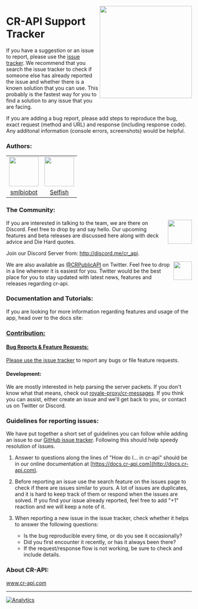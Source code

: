 <p align="center" style="pointer-events:none"><img src="https://api.cr-api.com/logo.png" height=
250px" align="right"></p>

# CR-API Support Tracker

If you have a suggestion or an issue to report, please use the [issue tracker](https://github.com/cr-api/cr-api/issues).
We recommend that you search the issue tracker to check if someone else has already reported the issue and whether there is a known solution that you can use. This probably is the fastest way for you to find a solution to any issue that you are facing.

If you are adding a bug report, please add steps to reproduce the bug, exact request (method and URL) and response (including response code). Any additonal information (console errors, screenshots) would be helpful.

### Authors:

<table >
<tr>
<td><a target="_blank" href="https://github.com/smlbiobot"><img src="https://avatars1.githubusercontent.com/u/25040297" height=80px"></a></td>
<td><a target="_blank" href="https://github.com/smlbiobot"><img src="https://avatars0.githubusercontent.com/u/7327741" height=80px"></a></td>
</tr>
<tr>
<td align="center"><a target="_blank" href="https://github.com/smlbiobot">smlbiobot</a></td>
<td align="center"><a target="_blank" href="https://github.com/smlbiobot">Selfish</a></td>
</tr>
</table>

### The Community:

<a target="_blank" href="http://discord.me/cr_api"><img src="https://discordapp.com/assets/94db9c3c1eba8a38a1fcf4f223294185.png" align="right" height="65px"/></a>If you are interested in talking to the team, we are there on Discord. Feel free to drop by and say hello. Our upcoming features and beta releases are discussed here along with deck advice and Die Hard quotes.

Join our Discord Server from: <a href="http://discord.me/cr_api">http://discord.me/cr_api</a>.<br />

<a target="_blank" href="https://www.twitter.com/CRPublicAPI"><img src="https://g.twimg.com/dev/img/marketing/twitter-for-websites/header-logo.png" align="right" height="50px"/></a>We are also available as <a href="https://www.twitter.com/CRPublicAPI">@CRPublicAPI</a> on Twitter. Feel free to drop in a line wherever it is easiest for you. Twitter would be the best place for you to stay updated with latest news, features and releases regarding cr-api.

### Documentation and Tutorials:

If you are looking for more information regarding features and usage of the app, head over to the docs site: <a target="_blank" href="https://docs.cr-api.com"> 


### Contribution:

#### Bug Reports & Feature Requests:

Please use the [issue tracker](https://github.com/cr-api/cr-api/issues) to report any bugs or file feature requests.


#### Development:

We are mostly interested in help parsing the server packets. If you don't know what that means, check out <a href="https://github.com/royale-proxy/cr-messages" target="_blank">royale-proxy/cr-messages</a>.
If you think you can assist, either create an issue and we'll get back to you, or contact us on Twitter or Discord.


### Guidelines for reporting issues:

We have put together a short set of guidelines you can follow while adding an issue to our [GitHub issue tracker](https://github.com/cr-api/cr-api/issues). Following this should help speedy resolution of issues.

1. Answer to questions along the lines of "How do I... in cr-api" should be in our online documentation at [https://docs.cr-api.com](http://docs.cr-api.com). <!--If you are unable to find a how-to guide in our online documentation, feel free to ask your question on our [Discord Server](#the-community).-->

1. Before reporting an issue use the search feature on the issues page to check if there are issues similar to yours. A lot of issues are duplicates, and it is hard to keep track of them or respond when the issues are solved. If you find your issue already reported, feel free to add "+1" reaction and we will keep a note of it.

1. When reporting a new issue in the issue tracker, check whether it helps to answer the following questions:

   - Is the bug reproducible every time, or do you see it occasionally?
   - Did you first encounter it recently, or has it always been there?
   - If the request/response flow is not working, be sure to check and include details.

### About CR-API:

<a href="http://www.cr-api.com">www.cr-api.com</a>

---

[![Analytics](https://ga-beacon.appspot.com/UA-105476425-2/cr-api/readme)](https://docs.cr-api.com)
